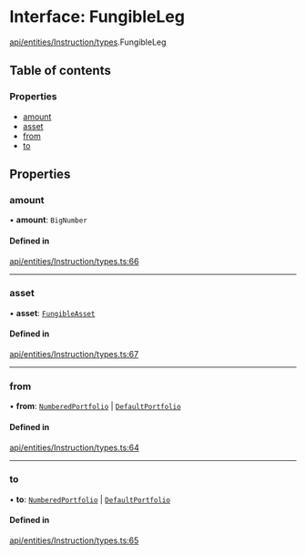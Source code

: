 # Interface: FungibleLeg

[api/entities/Instruction/types](../wiki/api.entities.Instruction.types).FungibleLeg

## Table of contents

### Properties

- [amount](../wiki/api.entities.Instruction.types.FungibleLeg#amount)
- [asset](../wiki/api.entities.Instruction.types.FungibleLeg#asset)
- [from](../wiki/api.entities.Instruction.types.FungibleLeg#from)
- [to](../wiki/api.entities.Instruction.types.FungibleLeg#to)

## Properties

### amount

• **amount**: `BigNumber`

#### Defined in

[api/entities/Instruction/types.ts:66](https://github.com/PolymeshAssociation/polymesh-sdk/blob/9a8715021/src/api/entities/Instruction/types.ts#L66)

___

### asset

• **asset**: [`FungibleAsset`](../wiki/api.entities.Asset.Fungible.FungibleAsset)

#### Defined in

[api/entities/Instruction/types.ts:67](https://github.com/PolymeshAssociation/polymesh-sdk/blob/9a8715021/src/api/entities/Instruction/types.ts#L67)

___

### from

• **from**: [`NumberedPortfolio`](../wiki/api.entities.NumberedPortfolio.NumberedPortfolio) \| [`DefaultPortfolio`](../wiki/api.entities.DefaultPortfolio.DefaultPortfolio)

#### Defined in

[api/entities/Instruction/types.ts:64](https://github.com/PolymeshAssociation/polymesh-sdk/blob/9a8715021/src/api/entities/Instruction/types.ts#L64)

___

### to

• **to**: [`NumberedPortfolio`](../wiki/api.entities.NumberedPortfolio.NumberedPortfolio) \| [`DefaultPortfolio`](../wiki/api.entities.DefaultPortfolio.DefaultPortfolio)

#### Defined in

[api/entities/Instruction/types.ts:65](https://github.com/PolymeshAssociation/polymesh-sdk/blob/9a8715021/src/api/entities/Instruction/types.ts#L65)
